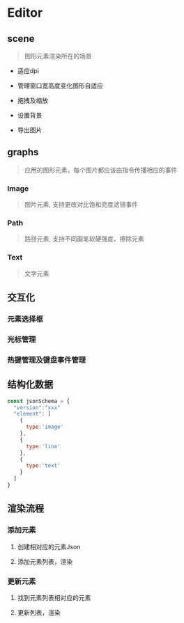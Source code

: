 # Editor

## scene

> 图形元素渲染所在的场景

- 适应dpi

- 管理窗口宽高度变化图形自适应

- 拖拽及缩放

- 设置背景

- 导出图片

## graphs

> 应用的图形元素，每个图片都应该由指令传播相应的事件

### Image

> 图片元素, 支持更改对比饱和亮度滤镜事件

### Path

> 路径元素, 支持不同画笔软硬强度、擦除元素

### Text

> 文字元素

## 交互化

### 元素选择框

### 光标管理

### 热键管理及键盘事件管理

## 结构化数据

```js
const jsonSchema = {
  "version":"xxx"
  "element": [
    {
      type:'image'
    },
    {
      type:'line'
    },
    {
      type:'text'
    }
  ]
}
```

## 渲染流程

### 添加元素

1. 创建相对应的元素Json

2. 添加元素列表，渲染

### 更新元素

1. 找到元素列表相对应的元素

2. 更新列表，渲染
